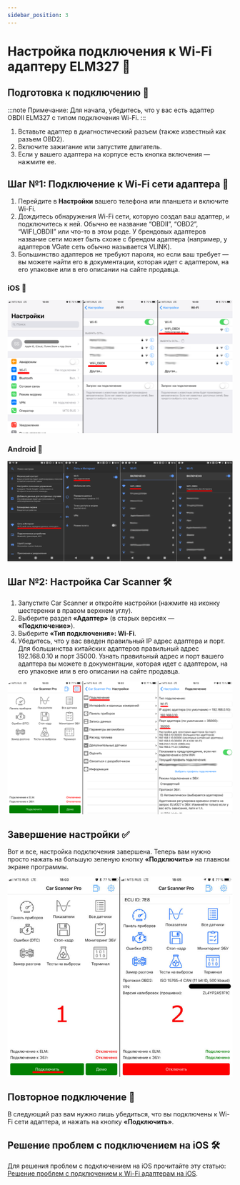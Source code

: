 ```yaml
---
sidebar_position: 3
---
```


# Настройка подключения к Wi-Fi адаптеру ELM327 📡

## Подготовка к подключению 🔧

:::note Примечание:
Для начала, убедитесь, что у вас есть адаптер OBDII ELM327 с типом подключения Wi-Fi.
:::

1. Вставьте адаптер в диагностический разъем (также известный как разъем OBD2).
2. Включите зажигание или запустите двигатель.
3. Если у вашего адаптера на корпусе есть кнопка включения — нажмите ее.


## Шаг №1: Подключение к Wi-Fi сети адаптера 📶

1. Перейдите в **Настройки** вашего телефона или планшета и включите Wi-Fi.
2. Дождитесь обнаружения Wi-Fi сети, которую создал ваш адаптер, и подключитесь к ней. Обычно ее название “OBDII”, “OBD2”, “WIFI_OBDII” или что-то в этом роде. У брендовых адаптеров название сети может быть схоже с брендом адаптера (например, у адаптеров VGate сеть обычно называется VLINK).
3. Большинство адаптеров не требуют пароля, но если ваш требует — вы можете найти его в документации, которая идет с адаптером, на его упаковке или в его описании на сайте продавца.


### iOS 🍎 

![Настройки подключения WIFI iOS](./img/wifi/ru_ios_settings_wifi_3in1.png)

### Android 🤖 

![Настройки подключения WIFI Android](./img/wifi/ru_droid_settings_wifi_4in1.png)

## Шаг №2: Настройка Car Scanner 🛠️

1. Запустите Car Scanner и откройте настройки (нажмите на иконку шестеренки в правом верхнем углу).
2. Выберите раздел **«Адаптер»** (в старых версиях — **«Подключение»**).
3. Выберите **«Тип подключения»: Wi-Fi**.
4. Убедитесь, что у вас введен правильный IP адрес адаптера и порт. Для большинства китайских адаптеров правильный адрес 192.168.0.10 и порт 35000. Узнать правильный адрес и порт вашего адаптера вы можете в документации, которая идет с адаптером, на его упаковке или в его описании на сайте продавца.

![Настройка Car Scanner](./img/wifi/ru_ios_carscanner_wifi_settings_3in1.png)

## Завершение настройки ✅

Вот и все, настройка подключения завершена. Теперь вам нужно просто нажать на большую зеленую кнопку **«Подключить»** на главном экране программы.

![Завершение настройки](./img/wifi/ru_ios_connection_progress.jpg)

## Повторное подключение 🔄

В следующий раз вам нужно лишь убедиться, что вы подключены к Wi-Fi сети адаптера, и нажать на кнопку **«Подключить»**.

## Решение проблем с подключением на iOS 🛠️

Для решения проблем с подключением на iOS прочитайте эту статью: [Решение проблем с подключением к Wi-Fi адаптерам на iOS](/elm/carscanner/ios-wifi-troubleshooting).
